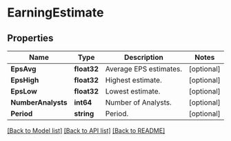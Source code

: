 # EarningEstimate

## Properties

Name | Type | Description | Notes
------------ | ------------- | ------------- | -------------
**EpsAvg** | **float32** | Average EPS estimates. | [optional] 
**EpsHigh** | **float32** | Highest estimate. | [optional] 
**EpsLow** | **float32** | Lowest estimate. | [optional] 
**NumberAnalysts** | **int64** | Number of Analysts. | [optional] 
**Period** | **string** | Period. | [optional] 

[[Back to Model list]](../README.md#documentation-for-models) [[Back to API list]](../README.md#documentation-for-api-endpoints) [[Back to README]](../README.md)


